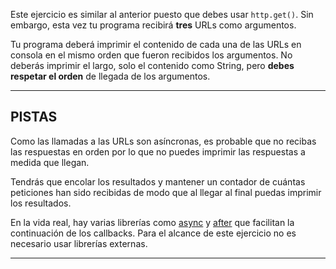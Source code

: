 Este ejercicio es similar al anterior puesto que debes usar `http.get()`. Sin embargo, esta vez tu programa recibirá **tres** URLs como argumentos.

Tu programa deberá imprimir el contenido de cada una de las URLs en consola en el mismo orden que fueron recibidos los argumentos. No deberás imprimir el largo, solo el contenido como String, pero **debes respetar el orden** de llegada de los argumentos.

----------------------------------------------------------------------
## PISTAS

Como las llamadas a las URLs son asíncronas, es probable que no recibas las respuestas en orden por lo que no puedes imprimir las respuestas a medida que llegan.

Tendrás que encolar los resultados y mantener un contador de cuántas peticiones han sido recibidas de modo que al llegar al final puedas imprimir los resultados.

En la vida real, hay varias librerías como [async](https://npmjs.com/async) y [after](https://npmjs.com/after) que facilitan la continuación de los callbacks. Para el alcance de este ejercicio no es necesario usar librerías externas.

----------------------------------------------------------------------
